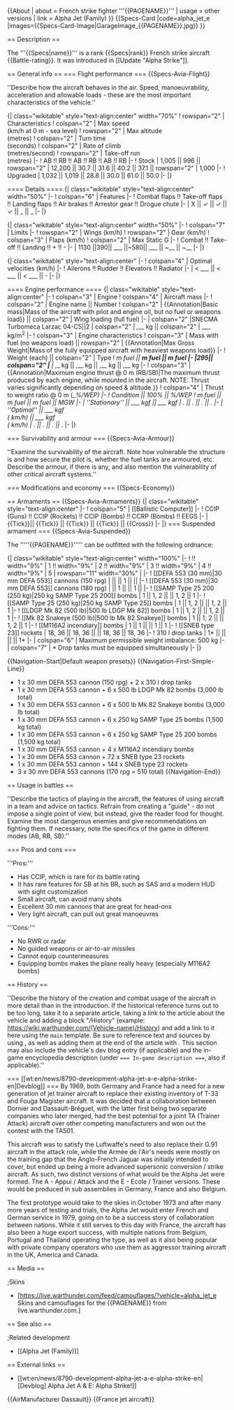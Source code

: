 {{About
| about = French strike fighter '''{{PAGENAME}}'''
| usage = other versions
| link = Alpha Jet (Family)
}}
{{Specs-Card
|code=alpha_jet_e
|images={{Specs-Card-Image|GarageImage_{{PAGENAME}}.jpg}}
}}

== Description ==
<!-- ''In the description, the first part should be about the history of and the creation and combat usage of the aircraft, as well as its key features. In the second part, tell the reader about the aircraft in the game. Insert a screenshot of the vehicle, so that if the novice player does not remember the vehicle by name, he will immediately understand what kind of vehicle the article is talking about.'' -->
The '''{{Specs|name}}''' is a rank {{Specs|rank}} French strike aircraft {{Battle-rating}}. It was introduced in [[Update "Alpha Strike"]].

== General info ==
=== Flight performance ===
{{Specs-Avia-Flight}}
<!-- ''Describe how the aircraft behaves in the air. Speed, manoeuvrability, acceleration and allowable loads - these are the most important characteristics of the vehicle.'' -->
''Describe how the aircraft behaves in the air. Speed, manoeuvrability, acceleration and allowable loads - these are the most important characteristics of the vehicle.''

{| class="wikitable" style="text-align:center" width="70%"
! rowspan="2" | Characteristics
! colspan="2" | Max speed<br>(km/h at 0 m - sea level)
! rowspan="2" | Max altitude<br>(metres)
! colspan="2" | Turn time<br>(seconds)
! colspan="2" | Rate of climb<br>(metres/second)
! rowspan="2" | Take-off run<br>(metres)
|-
! AB !! RB !! AB !! RB !! AB !! RB
|-
! Stock
| 1,005 || 996 || rowspan="2" | 12,200 || 30.7 || 31.6 || 40.2 || 37.1 || rowspan="2" | 1,000
|-
! Upgraded
| 1,032 || 1,019 || 28.8 || 30.0 || 61.0 || 50.0
|-
|}

==== Details ====
{| class="wikitable" style="text-align:center" width="50%"
|-
! colspan="6" | Features
|-
! Combat flaps !! Take-off flaps !! Landing flaps !! Air brakes !! Arrestor gear !! Drogue chute
|-
| X || ✓ || ✓ || ✓ || _ || _     <!-- ✓ -->
|-
|}

{| class="wikitable" style="text-align:center" width="50%"
|-
! colspan="7" | Limits
|-
! rowspan="2" | Wings (km/h)
! rowspan="2" | Gear (km/h)
! colspan="3" | Flaps (km/h)
! colspan="2" | Max Static G
|-
! Combat !! Take-off !! Landing !! + !! -
|-
| 1130 ||390|| ___ ||~580|| ___ || ~__ || ~__
|-
|}

{| class="wikitable" style="text-align:center"
|-
! colspan="4" | Optimal velocities (km/h)
|-
! Ailerons !! Rudder !! Elevators !! Radiator
|-
| < ___ || < ___ || < ___ || -
|-
|}

==== Engine performance ====
{| class="wikitable" style="text-align:center"
|-
! colspan="3" | Engine
! colspan="4" | Aircraft mass
|-
! colspan="2" | Engine name || Number
! colspan="2" | {{Annotation|Basic mass|Mass of the aircraft with pilot and engine oil, but no fuel or weapons load}} || colspan="2" | Wing loading (full fuel)
|-
| colspan="2" |SNECMA Turbomeca Larzac 04-C5||2
| colspan="2" | _,___ kg || colspan="2" | ___ kg/m<sup>2</sup>
|-
! colspan="3" | Engine characteristics
! colspan="3" | Mass with fuel (no weapons load) || rowspan="2" | {{Annotation|Max Gross<br>Weight|Mass of the fully equipped aircraft with heaviest weapons load}}
|-
! Weight (each) || colspan="2" | Type
! _m fuel || __m fuel || __m fuel
|-
|295|| colspan="2" |____
| _,___ kg || _,___ kg || _,___ kg || _,___ kg
|-
! colspan="3" | {{Annotation|Maximum engine thrust @ 0 m (RB/SB)|The maximum thrust produced by each engine, while mounted in the aircraft. NOTE: Thrust varies significantly depending on speed & altitude.}}
! colspan="4" | Thrust to weight ratio @ 0 m (___%/WEP)
|-
! Condition || 100% || ___%/WEP
! _m fuel || __m fuel || __m fuel || MGW
|-
| ''Stationary'' || ___ kgf || ___ kgf
| _.__ || _.__ || _.__ || _.__
|-
| ''Optimal'' || ___ kgf<br>(_ km/h) || ___ kgf<br>(_ km/h)
| _.__ || _.__ || _.__ || _.__
|-
|}

=== Survivability and armour ===
{{Specs-Avia-Armour}}
<!-- ''Examine the survivability of the aircraft. Note how vulnerable the structure is and how secure the pilot is, whether the fuel tanks are armoured, etc. Describe the armour, if there is any, and also mention the vulnerability of other critical aircraft systems.'' -->
''Examine the survivability of the aircraft. Note how vulnerable the structure is and how secure the pilot is, whether the fuel tanks are armoured, etc. Describe the armour, if there is any, and also mention the vulnerability of other critical aircraft systems.''

=== Modifications and economy ===
{{Specs-Economy}}

== Armaments ==
{{Specs-Avia-Armaments}}
{| class="wikitable" style="text-align:center"
|-
! colspan="5" | [[Ballistic Computer]]
|-
! CCIP (Guns) !! CCIP (Rockets) !! CCIP (Bombs) !! CCRP (Bombs) !! EEGS
|-
|{{Tick}}|| {{Tick}} || {{Tick}} || {{Tick}} || {{Cross}}
|-
|}
=== Suspended armament ===
{{Specs-Avia-Suspended}}
<!-- ''Describe the aircraft's suspended armament: additional cannons under the wings, bombs, rockets and torpedoes. This section is especially important for bombers and attackers. If there is no suspended weaponry remove this subsection.'' -->

The '''''{{PAGENAME}}''''' can be outfitted with the following ordnance:

{| class="wikitable" style="text-align:center" width="100%"
|-
! !! width="9%" | 1 !! width="9%" | 2 !! width="9%" | 3 !! width="9%" | 4 !! width="9%" | 5
| rowspan="11" width="30%" | <!-- <div class="ttx-image">[[File:Hardpoints_{{PAGENAME}}.png]]</div> -->
|-
! [[DEFA 553 (30 mm)|30 mm DEFA 553]] cannons (150 rpg)
| || || 1 || ||
|-
! [[DEFA 553 (30 mm)|30 mm DEFA 553]] cannons (180 rpg)
| || 1 || || 1 ||
|-
! [[SAMP Type 25 200 (250 kg)|250 kg SAMP Type 25 200]] bombs
| 1 || 1, 2 || || 1, 2 || 1
|-
! [[SAMP Type 25 (250 kg)|250 kg SAMP Type 25]] bombs
| 1 || 1, 2 || || 1, 2 || 1
|-
! [[LDGP Mk 82 (500 lb)|500 lb LDGP Mk 82]] bombs
| 1 || 1, 2 || || 1, 2 || 1
|-
! [[Mk 82 Snakeye (500 lb)|500 lb Mk 82 Snakeye]] bombs
| 1 || 1, 2 || || 1, 2 || 1
|-
! [[M116A2 incendiary]] bombs
| 1 || 1 || || 1 || 1
|-
! [[SNEB type 23]] rockets
| 18, 36 || 18, 36 || || 18, 36 || 18, 36
|-
! 310 l drop tanks
| 1* || || || || 1*
|-
| colspan="6" | Maximum permissible weight imbalance: 500 kg
|-
| colspan="7" | * Drop tanks must be equipped simultaneously
|-
|}

{{Navigation-Start|Default weapon presets}}
{{Navigation-First-Simple-Line}}

* 1 x 30 mm DEFA 553 cannon (150 rpg) + 2 x 310 l drop tanks
* 1 x 30 mm DEFA 553 cannon + 6 x 500 lb LDGP Mk 82 bombs (3,000 lb total)
* 1 x 30 mm DEFA 553 cannon + 6 x 500 lb Mk 82 Snakeye bombs (3,000 lb total)
* 1 x 30 mm DEFA 553 cannon + 6 x 250 kg SAMP Type 25 bombs (1,500 kg total)
* 1 x 30 mm DEFA 553 cannon + 6 x 250 kg SAMP Type 25 200 bombs (1,500 kg total)
* 1 x 30 mm DEFA 553 cannon + 4 x M116A2 incendiary bombs
* 1 x 30 mm DEFA 553 cannon + 72 x SNEB type 23 rockets
* 1 x 30 mm DEFA 553 cannon + 144 x SNEB type 23 rockets
* 3 x 30 mm DEFA 553 cannons (170 rpg = 510 total)
{{Navigation-End}}

== Usage in battles ==
<!-- ''Describe the tactics of playing in the aircraft, the features of using aircraft in a team and advice on tactics. Refrain from creating a "guide" - do not impose a single point of view, but instead, give the reader food for thought. Examine the most dangerous enemies and give recommendations on fighting them. If necessary, note the specifics of the game in different modes (AB, RB, SB).'' -->
''Describe the tactics of playing in the aircraft, the features of using aircraft in a team and advice on tactics. Refrain from creating a "guide" - do not impose a single point of view, but instead, give the reader food for thought. Examine the most dangerous enemies and give recommendations on fighting them. If necessary, note the specifics of the game in different modes (AB, RB, SB).''

=== Pros and cons ===
<!-- ''Summarise and briefly evaluate the vehicle in terms of its characteristics and combat effectiveness. Mark its pros and cons in the bulleted list. Try not to use more than 6 points for each of the characteristics. Avoid using categorical definitions such as "bad", "good" and the like - use substitutions with softer forms such as "inadequate" and "effective".'' -->

'''Pros:'''

* Has CCIP, which is rare for its battle rating
* It has rare features for SB at his BR, such as SAS and a modern HUD with sight customization
* Small aircraft, can avoid many shots
* Excellent 30 mm cannons that are great for head-ons
* Very light aircraft, can pull out great manoeuvres

'''Cons:'''

* No RWR or radar
* No guided weapons or air-to-air missiles
* Cannot equip countermeasures
* Equipping bombs makes the plane really heavy (especially M116A2 bombs)

== History ==
<!-- ''Describe the history of the creation and combat usage of the aircraft in more detail than in the introduction. If the historical reference turns out to be too long, take it to a separate article, taking a link to the article about the vehicle and adding a block "/History" (example: <nowiki>https://wiki.warthunder.com/(Vehicle-name)/History</nowiki>) and add a link to it here using the <code>main</code> template. Be sure to reference text and sources by using <code><nowiki><ref></ref></nowiki></code>, as well as adding them at the end of the article with <code><nowiki><references /></nowiki></code>. This section may also include the vehicle's dev blog entry (if applicable) and the in-game encyclopedia description (under <code><nowiki>=== In-game description ===</nowiki></code>, also if applicable).'' -->
''Describe the history of the creation and combat usage of the aircraft in more detail than in the introduction. If the historical reference turns out to be too long, take it to a separate article, taking a link to the article about the vehicle and adding a block "/History" (example: <nowiki>https://wiki.warthunder.com/(Vehicle-name)/History</nowiki>) and add a link to it here using the <code>main</code> template. Be sure to reference text and sources by using <code><nowiki><ref></ref></nowiki></code>, as well as adding them at the end of the article with <code><nowiki><references /></nowiki></code>. This section may also include the vehicle's dev blog entry (if applicable) and the in-game encyclopedia description (under <code><nowiki>=== In-game description ===</nowiki></code>, also if applicable).''

=== [[wt:en/news/8790-development-alpha-jet-a-e-alpha-strike-en|Devblog]] ===
By 1969, both Germany and France had a need for a new generation of jet trainer aircraft to replace their existing inventory of T-33 and Fouga Magister aircraft. It was decided that a collaboration between Dornier and Dassault-Bréguet, with the latter first being two separate companies who later merged, had the best potential for a joint TA (Trainer Attack) aircraft over other competing manufacturers and won out the contest with the TA501.

This aircraft was to satisfy the Luftwaffe's need to also replace their G.91 aircraft in the attack role, while the Armée de l'Air's needs were mostly on the training gap that the Anglo-French Jaguar was initially intended to cover, but ended up being a more advanced supersonic conversion / strike aircraft. As such, two distinct versions of what would be the Alpha Jet were formed. The A - Appui / Attack and the E - Ecole / Trainer versions. These would be produced in sub assemblies in Germany, France and also Belgium.

The first prototype would take to the skies in October 1973 and after many more years of testing and trials, the Alpha Jet would enter French and German service in 1979, going on to be a success story of collaboration between nations. While it still serves to this day with France, the aircraft has also been a huge export success, with multiple nations from Belgium, Portugal and Thailand operating the type, as well as it also being popular with private company operators who use them as aggressor training aircraft in the UK, America and Canada.

== Media ==
<!-- ''Excellent additions to the article would be video guides, screenshots from the game, and photos.'' -->

;Skins

* [https://live.warthunder.com/feed/camouflages/?vehicle=alpha_jet_e Skins and camouflages for the {{PAGENAME}} from live.warthunder.com.]

== See also ==
<!-- ''Links to the articles on the War Thunder Wiki that you think will be useful for the reader, for example:''
* ''reference to the series of the aircraft;''
* ''links to approximate analogues of other nations and research trees.'' -->

;Related development

* [[Alpha Jet (Family)]]

== External links ==
<!-- ''Paste links to sources and external resources, such as:''
* ''topic on the official game forum;''
* ''other literature.'' -->

* [[wt:en/news/8790-development-alpha-jet-a-e-alpha-strike-en|[Devblog] Alpha Jet A & E: Alpha Strike!]]

{{AirManufacturer Dassault}}
{{France jet aircraft}}